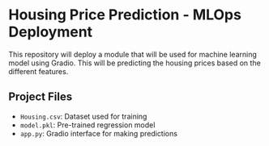 # Housing Price Prediction - MLOps Deployment

This repository will deploy a module that will be used for machine learning model using Gradio. This will be predicting the housing prices based on the different features.

## Project Files

- `Housing.csv`: Dataset used for training
- `model.pkl`: Pre-trained regression model
- `app.py`: Gradio interface for making predictions


